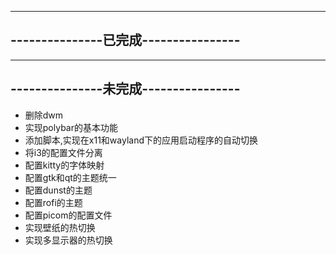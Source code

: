 -------------------------------------
---------------已完成----------------
-------------------------------------







-------------------------------------
---------------未完成----------------
-------------------------------------
- 删除dwm
- 实现polybar的基本功能
- 添加脚本,实现在x11和wayland下的应用启动程序的自动切换
- 将i3的配置文件分离
- 配置kitty的字体映射
- 配置gtk和qt的主题统一
- 配置dunst的主题
- 配置rofi的主题
- 配置picom的配置文件
- 实现壁纸的热切换
- 实现多显示器的热切换
